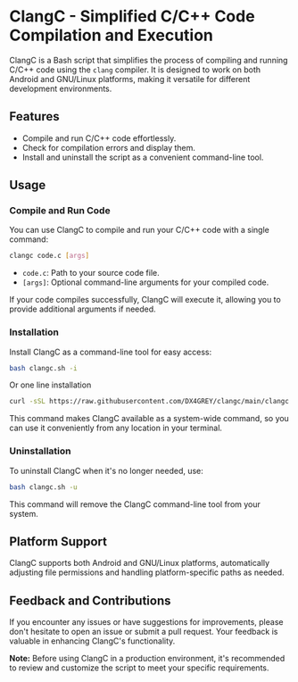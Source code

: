 # ClangC - Simplified C/C++ Code Compilation and Execution

ClangC is a Bash script that simplifies the process of compiling and running C/C++ code using the `clang` compiler. It is designed to work on both Android and GNU/Linux platforms, making it versatile for different development environments.

## Features

- Compile and run C/C++ code effortlessly.
- Check for compilation errors and display them.
- Install and uninstall the script as a convenient command-line tool.

## Usage

### Compile and Run Code

You can use ClangC to compile and run your C/C++ code with a single command:

```bash
clangc code.c [args]
```

- `code.c`: Path to your source code file.
- `[args]`: Optional command-line arguments for your compiled code.

If your code compiles successfully, ClangC will execute it, allowing you to provide additional arguments if needed.

### Installation

Install ClangC as a command-line tool for easy access:

```bash
bash clangc.sh -i
```
Or one line installation
```bash
curl -sSL https://raw.githubusercontent.com/DX4GREY/clangc/main/clangc.sh -o clangc.sh && chmod +x clangc.sh && bash clangc.sh -i && rm clangc.sh
```

This command makes ClangC available as a system-wide command, so you can use it conveniently from any location in your terminal.

### Uninstallation

To uninstall ClangC when it's no longer needed, use:

```bash
bash clangc.sh -u
```

This command will remove the ClangC command-line tool from your system.

## Platform Support

ClangC supports both Android and GNU/Linux platforms, automatically adjusting file permissions and handling platform-specific paths as needed.

## Feedback and Contributions

If you encounter any issues or have suggestions for improvements, please don't hesitate to open an issue or submit a pull request. Your feedback is valuable in enhancing ClangC's functionality.

**Note:** Before using ClangC in a production environment, it's recommended to review and customize the script to meet your specific requirements.